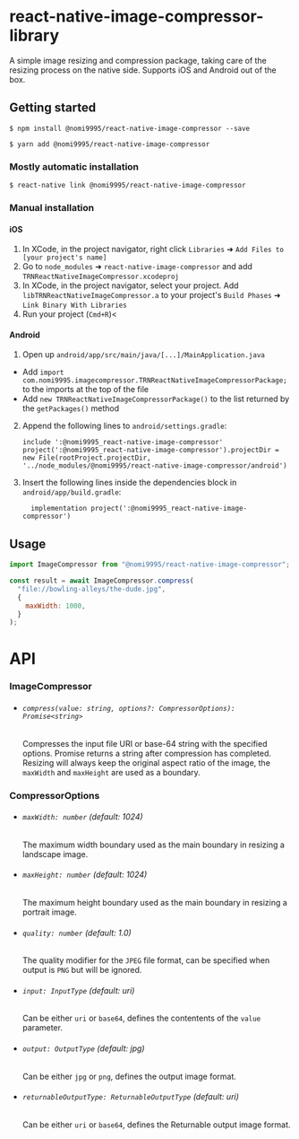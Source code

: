 # react-native-image-compressor-library

A simple image resizing and compression package, taking care of the resizing process on the native side. Supports iOS and Android out of the box.

## Getting started

`$ npm install @nomi9995/react-native-image-compressor --save`

`$ yarn add @nomi9995/react-native-image-compressor`

### Mostly automatic installation

`$ react-native link @nomi9995/react-native-image-compressor`

### Manual installation

#### iOS

1. In XCode, in the project navigator, right click `Libraries` ➜ `Add Files to [your project's name]`
2. Go to `node_modules` ➜ `react-native-image-compressor` and add `TRNReactNativeImageCompressor.xcodeproj`
3. In XCode, in the project navigator, select your project. Add `libTRNReactNativeImageCompressor.a` to your project's `Build Phases` ➜ `Link Binary With Libraries`
4. Run your project (`Cmd+R`)<

#### Android

1. Open up `android/app/src/main/java/[...]/MainApplication.java`

- Add `import com.nomi9995.imagecompressor.TRNReactNativeImageCompressorPackage;` to the imports at the top of the file
- Add `new TRNReactNativeImageCompressorPackage()` to the list returned by the `getPackages()` method

2. Append the following lines to `android/settings.gradle`:
   ```
   include ':@nomi9995_react-native-image-compressor'
   project(':@nomi9995_react-native-image-compressor').projectDir = new File(rootProject.projectDir, 	'../node_modules/@nomi9995/react-native-image-compressor/android')
   ```
3. Insert the following lines inside the dependencies block in `android/app/build.gradle`:
   ```
     implementation project(':@nomi9995_react-native-image-compressor')
   ```

## Usage

```javascript
import ImageCompressor from "@nomi9995/react-native-image-compressor";

const result = await ImageCompressor.compress(
  "file://bowling-alleys/the-dude.jpg",
  {
    maxWidth: 1000,
  }
);
```

# API

### ImageCompressor

- ###### `compress(value: string, options?: CompressorOptions): Promise<string>`

  Compresses the input file URI or base-64 string with the specified options. Promise returns a string after compression has completed. Resizing will always keep the original aspect ratio of the image, the `maxWidth` and `maxHeight` are used as a boundary.

### CompressorOptions

- ###### `maxWidth: number` (default: 1024)

  The maximum width boundary used as the main boundary in resizing a landscape image.

- ###### `maxHeight: number` (default: 1024)

  The maximum height boundary used as the main boundary in resizing a portrait image.

- ###### `quality: number` (default: 1.0)

  The quality modifier for the `JPEG` file format, can be specified when output is `PNG` but will be ignored.

- ###### `input: InputType` (default: uri)

  Can be either `uri` or `base64`, defines the contentents of the `value` parameter.

- ###### `output: OutputType` (default: jpg)

  Can be either `jpg` or `png`, defines the output image format.

- ###### `returnableOutputType: ReturnableOutputType` (default: uri)
  Can be either `uri` or `base64`, defines the Returnable output image format.

